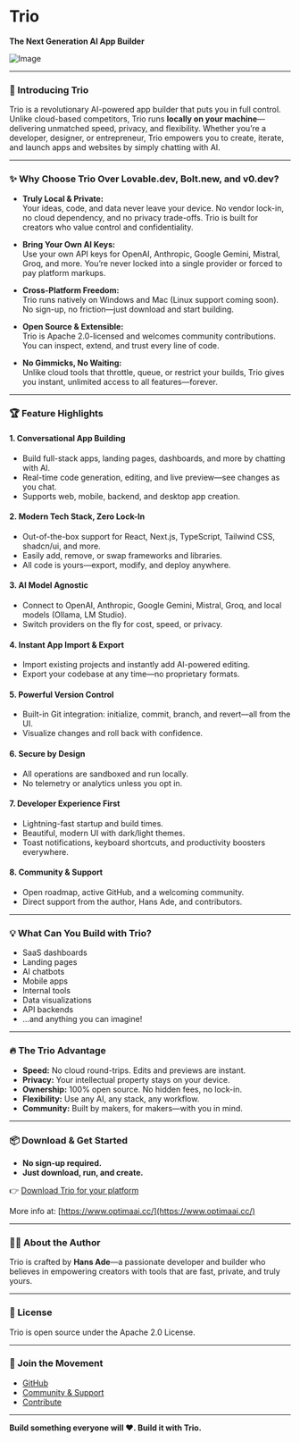 # Trio

**The Next Generation AI App Builder**

![Image](https://github.com/user-attachments/assets/f6c83dfc-6ffd-4d32-93dd-4b9c46d17790)

---

### 🌟 Introducing Trio

Trio is a revolutionary AI-powered app builder that puts you in full control. Unlike cloud-based competitors, Trio runs **locally on your machine**—delivering unmatched speed, privacy, and flexibility. Whether you’re a developer, designer, or entrepreneur, Trio empowers you to create, iterate, and launch apps and websites by simply chatting with AI.

---

### ✨ Why Choose Trio Over Lovable.dev, Bolt.new, and v0.dev?

- **Truly Local & Private:**  
  Your ideas, code, and data never leave your device. No vendor lock-in, no cloud dependency, and no privacy trade-offs. Trio is built for creators who value control and confidentiality.

- **Bring Your Own AI Keys:**  
  Use your own API keys for OpenAI, Anthropic, Google Gemini, Mistral, Groq, and more. You’re never locked into a single provider or forced to pay platform markups.

- **Cross-Platform Freedom:**  
  Trio runs natively on Windows and Mac (Linux support coming soon). No sign-up, no friction—just download and start building.

- **Open Source & Extensible:**  
  Trio is Apache 2.0-licensed and welcomes community contributions. You can inspect, extend, and trust every line of code.

- **No Gimmicks, No Waiting:**  
  Unlike cloud tools that throttle, queue, or restrict your builds, Trio gives you instant, unlimited access to all features—forever.

---

### 🏆 Feature Highlights

#### 1. **Conversational App Building**

- Build full-stack apps, landing pages, dashboards, and more by chatting with AI.
- Real-time code generation, editing, and live preview—see changes as you chat.
- Supports web, mobile, backend, and desktop app creation.

#### 2. **Modern Tech Stack, Zero Lock-In**

- Out-of-the-box support for React, Next.js, TypeScript, Tailwind CSS, shadcn/ui, and more.
- Easily add, remove, or swap frameworks and libraries.
- All code is yours—export, modify, and deploy anywhere.

#### 3. **AI Model Agnostic**

- Connect to OpenAI, Anthropic, Google Gemini, Mistral, Groq, and local models (Ollama, LM Studio).
- Switch providers on the fly for cost, speed, or privacy.

#### 4. **Instant App Import & Export**

- Import existing projects and instantly add AI-powered editing.
- Export your codebase at any time—no proprietary formats.

#### 5. **Powerful Version Control**

- Built-in Git integration: initialize, commit, branch, and revert—all from the UI.
- Visualize changes and roll back with confidence.

#### 6. **Secure by Design**

- All operations are sandboxed and run locally.
- No telemetry or analytics unless you opt in.

#### 7. **Developer Experience First**

- Lightning-fast startup and build times.
- Beautiful, modern UI with dark/light themes.
- Toast notifications, keyboard shortcuts, and productivity boosters everywhere.

#### 8. **Community & Support**

- Open roadmap, active GitHub, and a welcoming community.
- Direct support from the author, Hans Ade, and contributors.

---

### 💡 What Can You Build with Trio?

- SaaS dashboards
- Landing pages
- AI chatbots
- Mobile apps
- Internal tools
- Data visualizations
- API backends
- ...and anything you can imagine!

---

### 🔥 The Trio Advantage

- **Speed:** No cloud round-trips. Edits and previews are instant.
- **Privacy:** Your intellectual property stays on your device.
- **Ownership:** 100% open source. No hidden fees, no lock-in.
- **Flexibility:** Use any AI, any stack, any workflow.
- **Community:** Built by makers, for makers—with you in mind.

---

### 📦 Download & Get Started

- **No sign-up required.**
- **Just download, run, and create.**

👉 [Download Trio for your platform](https://www.optimaai.cc/#download)

More info at: [https://www.optimaai.cc/](https://www.optimaai.cc/)

---

### 👨‍💻 About the Author

Trio is crafted by **Hans Ade**—a passionate developer and builder who believes in empowering creators with tools that are fast, private, and truly yours.

---

### 📝 License

Trio is open source under the Apache 2.0 License.

---

### 🙌 Join the Movement

- [GitHub](https://github.com/Hansade2005/trio-sh)
- [Community & Support](https://www.optimaai.cc/community)
- [Contribute](./CONTRIBUTING.md)

---

**Build something everyone will ❤️. Build it with Trio.**

